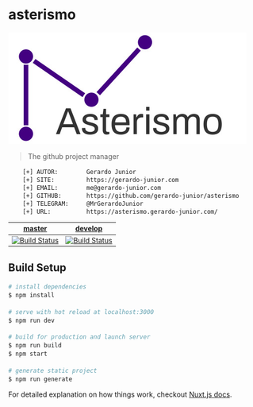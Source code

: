 # asterismo

[![Imagem](.github/assets/asterismo_logo.jpg)](https://asterismo.gerardo-junior.com/)

> The github project manager

```
    [+] AUTOR:        Gerardo Junior
    [+] SITE:         https://gerardo-junior.com
    [+] EMAIL:        me@gerardo-junior.com
    [+] GITHUB:       https://github.com/gerardo-junior/asterismo
    [+] TELEGRAM:     @MrGerardoJunior
    [+] URL:          https://asterismo.gerardo-junior.com/
```

| [master](https://asterismo.gerardo-junior.com/)  | [develop](https://develop--asterismo.netlify.com/)  |
| :------------: | :------------: |
| [![Build Status](https://travis-ci.org/gerardo-junior/asterismo.svg?branch=master)](https://travis-ci.org/gerardo-junior/asterismo)  | [![Build Status](https://travis-ci.org/gerardo-junior/asterismo.svg?branch=develop)](https://travis-ci.org/gerardo-junior/asterismo)  |


## Build Setup

``` bash
# install dependencies
$ npm install

# serve with hot reload at localhost:3000
$ npm run dev

# build for production and launch server
$ npm run build
$ npm start

# generate static project
$ npm run generate
```

For detailed explanation on how things work, checkout [Nuxt.js docs](https://nuxtjs.org).
